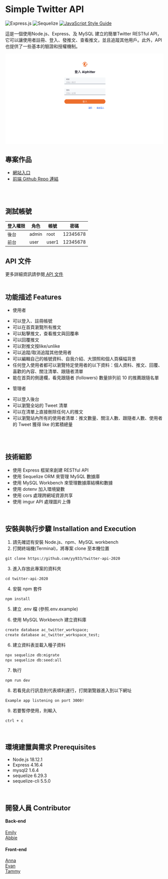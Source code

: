 # Simple Twitter API
![Express.js](https://img.shields.io/badge/express.js-%23404d59.svg?style=for-the-badge&logo=express&logoColor=%2361DAFB)
![Sequelize](https://img.shields.io/badge/Sequelize-52B0E7?style=for-the-badge&logo=Sequelize&logoColor=white)
[![JavaScript Style Guide](https://img.shields.io/badge/code_style-standard-brightgreen.svg)](https://standardjs.com)

這是一個使用Node.js、Express、及 MySQL 建立的簡單Twitter  RESTful API，它可以讓使用者註冊、登入、發推文、查看推文，並且追蹤其他用戶。此外，API也提供了一些基本的驗證和授權機制。

![cover](./public/image/cover_simple_twitter.png)

## 專案作品

* [網站入口](https://ai-chen-hsieh.github.io/Twitter-2023/login)
* [前端 Github Repo 連結](https://github.com/Ai-Chen-Hsieh/Twitter-2023)
<br/>
<br/>


## 測試帳號

| 登入權限  | 角色  | 帳號  | 密碼 |
| ------------- | ------------- | ------------- |:-------------:|
| 後台      | admin      | root      | 12345678     |
| 前台      | user      | user1      | 12345678     |



## API 文件

更多詳細資訊請參閱[ API 文件](https://simpletwitterapi4.docs.apiary.io/#)
<br/>
<br/>

## 功能描述 Features

* 使用者
 - 可以登入、註冊帳號
 - 可以在首頁瀏覽所有推文
 - 可以點擊推文，查看推文與回覆串
 - 可以回覆推文
 - 可以對推文按like/unlike
 - 可以追蹤/取消追蹤其他使用者
 - 可以編輯自己的帳號資料、自我介紹、大頭照和個人頁橫幅背景
 - 任何登入使用者都可以瀏覽特定使用者的以下資料：個人資料、推文、回覆、喜歡的內容、關注清單、跟隨者清單
 - 能在首頁的側邊欄，看見跟隨者 (followers) 數量排列前 10 的推薦跟隨名單
 
* 管理者
 - 可以登入後台
 - 可以瀏覽全站的 Tweet 清單
 - 可以在清單上直接刪除任何人的推文
 - 可以瀏覽站內所有的使用者清單：推文數量、關注人數、跟隨者人數、使用者的 Tweet 獲得 like 的累積總量
<br/>
<br/>


## 技術細節
- 使用 Express 框架來創建 RESTful API
- 使用 Sequelize ORM 來管理 MySQL 數據庫
- 使用 MySQL Workbench 來管理數據庫結構和數據
- 使用 dotenv 加入環境變數
- 使用 cors 處理跨網域資源共享
- 使用 imgur API 處理圖片上傳

<br/>

## 安裝與執行步驟 Installation and Execution
1. 請先確認有安裝 Node.js、npm、MySQL workbench
2. 打開終端機(Terminal)，將專案 clone 至本機位置

```
git clone https://github.com/yy933/twitter-api-2020
```
3. 進入存放此專案的資料夾

```
cd twitter-api-2020
```
4. 安裝 npm 套件

```
npm install
```
5. 建立 .env 檔 (參照.env.example)


6. 使用 MySQL Workbench 建立資料庫

```
create database ac_twitter_workspace;
create database ac_twitter_workspace_test;
```

6. 建立資料表並載入種子資料

```
npx sequelize db:migrate
npx sequelize db:seed:all
```
7. 執行

```
npm run dev
```
8. 若看見此行訊息則代表順利運行，打開瀏覽器進入到以下網址

```
Example app listening on port 3000!
```
9. 若要暫停使用，則輸入

```
ctrl + c
```
<br/>

## 環境建置與需求 Prerequisites

* Node.js 18.12.1
* Express 4.16.4
* mysql2 1.6.4
* sequelize 6.29.3
* sequelize-cli 5.5.0

<br/>

## 開發人員 Contributor
#### Back-end
[ Emily ](https://github.com/yy933)
<br/>
[ Abbie ](https://github.com/abbie930)
#### Front-end
[ Anna ](https://github.com/b10332040)
<br/>
[ Evan ](https://github.com/Ai-Chen-Hsieh)
<br/>
[ Tammy ](https://github.com/TammyKao)

<br/>
